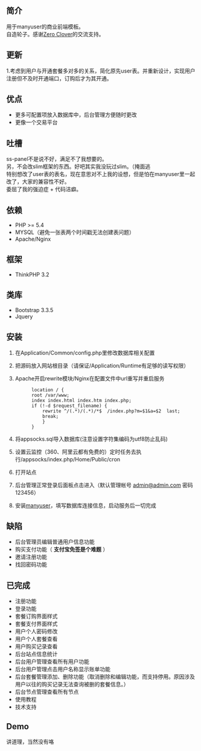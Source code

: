 
## 简介

用于manyuser的商业前端模板。  
自造轮子。感谢[Zero Clover](mailto:hmsxcxy@vip.qq.com)的交流支持。

## 更新

1.考虑到用户与开通套餐多对多的关系，简化原先user表。并重新设计，实现用户注册但不及时开通端口，订购后才为其开通。

## 优点

* 更多可配置项放入数据库中，后台管理方便随时更改
* 更像一个交易平台

## 吐槽

ss-panel不是说不好，满足不了我想要的。  
另，不会改slim框架的东西。好吧其实我没玩过slim。（掩面逃  
特别想改了user表的表名，现在意思对不上我的设想，但是怕在manyuser里一起改了，大家的兼容性不好。  
委屈了我的强迫症 + 代码洁癖。

## 依赖

* PHP >= 5.4
* MYSQL（避免一张表两个时间戳无法创建表问题）
* Apache/Nginx

## 框架

* ThinkPHP 3.2

## 类库
* Bootstrap 3.3.5
* Jquery

## 安装

1. 在Application/Common/config.php里修改数据库相关配置
2. 把源码放入网站根目录（请保证/Application/Runtime有足够的读写权限）
3. Apache开启rewrite模块/Nginx在配置文件中url重写并重启服务

      ```
            location / {
            root /var/www;
            index index.html index.htm index.php;
            if (!-d $request_filename) {
                rewrite ^/(.*)/(.*)/*$  /index.php?m=$1&a=$2  last;
                break;
                }
            }
      ```


4. 将appsocks.sql导入数据库(注意设置字符集编码为utf8防止乱码)
5. 设置云监控（360、阿里云都有免费的）定时任务去执行/appsocks/index.php/Home/Public/cron
5. 打开站点
6. 后台管理正常登录后面板点击进入（默认管理帐号 admin@admin.com 密码 123456）
7. 安装[manyuser](https://github.com/mengskysama/shadowsocks/tree/manyuser)，填写数据库连接信息，启动服务后一切完成

## 缺陷

* 后台管理员编辑普通用户信息功能
* 购买支付功能（ **支付宝免签是个难题** ）
* 邀请注册功能
* 找回密码功能


## 已完成

* 注册功能
* 登录功能
* 套餐订购界面样式
* 套餐支付界面样式
* 用户个人密码修改
* 用户个人套餐查看
* 用户购买记录查看
* 后台站点信息统计
* 后台用户管理查看所有用户功能
* 后台用户管理点击用户名称显示账单功能
* 后台套餐管理添加、删除功能（取消删除和编辑功能，而支持停用。原因涉及用户以往的购买记录无法查询被删的套餐信息。）
* 后台节点管理查看所有节点
* 使用教程
* 技术支持

## Demo

讲道理，当然没有咯
